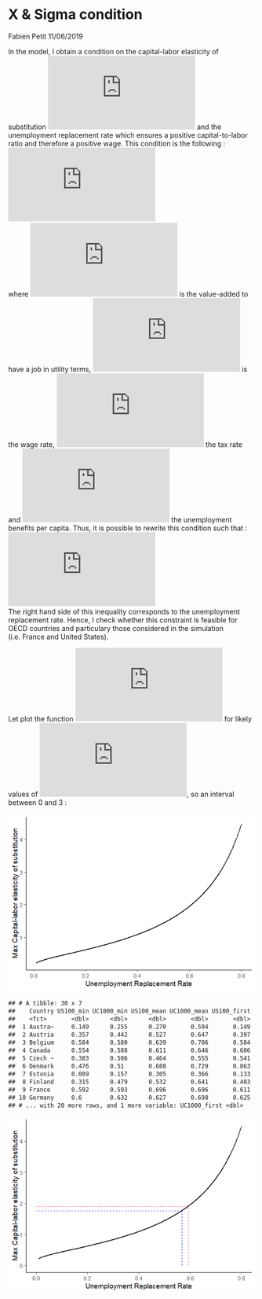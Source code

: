 X & Sigma condition
================
Fabien Petit
11/06/2019

In the model, I obtain a condition on the capital-labor elasticity of
substitution ![\\sigma](https://latex.codecogs.com/png.latex?%5Csigma
"\\sigma") and the unemployment replacement rate which ensures a
positive capital-to-labor ratio and therefore a positive wage. This
condition is the following :   
![
\\frac{1}{\\sigma} \> X\_t \\equiv
\\ln\\left\[\\frac{(1-\\tau\_t)w\_t}{b\_t}\\right\]
](https://latex.codecogs.com/png.latex?%0A%5Cfrac%7B1%7D%7B%5Csigma%7D%20%3E%20X_t%20%5Cequiv%20%5Cln%5Cleft%5B%5Cfrac%7B%281-%5Ctau_t%29w_t%7D%7Bb_t%7D%5Cright%5D%0A
"
\\frac{1}{\\sigma} \> X_t \\equiv \\ln\\left[\\frac{(1-\\tau_t)w_t}{b_t}\\right]
")  
where ![X\_t](https://latex.codecogs.com/png.latex?X_t "X_t") is the
value-added to have a job in utility terms,
![w\_t](https://latex.codecogs.com/png.latex?w_t "w_t") is the wage
rate, ![tau\_t](https://latex.codecogs.com/png.latex?tau_t "tau_t") the
tax rate and ![b\_t](https://latex.codecogs.com/png.latex?b_t "b_t") the
unemployment benefits per capita. Thus, it is possible to rewrite this
condition such that :   
![
e^{-\\frac{1}{\\sigma}} \< \\frac{b\_t}{(1-\\tau\_t)w\_t}
](https://latex.codecogs.com/png.latex?%0Ae%5E%7B-%5Cfrac%7B1%7D%7B%5Csigma%7D%7D%20%3C%20%5Cfrac%7Bb_t%7D%7B%281-%5Ctau_t%29w_t%7D%0A
"
e^{-\\frac{1}{\\sigma}} \< \\frac{b_t}{(1-\\tau_t)w_t}
")  
The right hand side of this inequality corresponds to the unemployment
replacement rate. Hence, I check whether this constraint is feasible for
OECD countries and particulary those considered in the simulation
(i.e. France and United States).

Let plot the function ![f(\\sigma) =
e^{-\\frac{1}{\\sigma}}](https://latex.codecogs.com/png.latex?f%28%5Csigma%29%20%3D%20e%5E%7B-%5Cfrac%7B1%7D%7B%5Csigma%7D%7D
"f(\\sigma) = e^{-\\frac{1}{\\sigma}}") for likely values of
![\\sigma](https://latex.codecogs.com/png.latex?%5Csigma "\\sigma"), so
an interval between 0 and 3 :

![](xsigmacdt_files/figure-gfm/f%20Plot-1.png)<!-- -->

    ## # A tibble: 30 x 7
    ##    Country US100_min UC1000_min US100_mean UC1000_mean US100_first
    ##    <fct>       <dbl>      <dbl>      <dbl>       <dbl>       <dbl>
    ##  1 Austra~     0.149      0.255      0.270       0.594       0.149
    ##  2 Austria     0.357      0.442      0.527       0.647       0.397
    ##  3 Belgium     0.584      0.580      0.639       0.706       0.584
    ##  4 Canada      0.554      0.588      0.611       0.646       0.686
    ##  5 Czech ~     0.383      0.506      0.464       0.555       0.541
    ##  6 Denmark     0.476      0.51       0.688       0.729       0.863
    ##  7 Estonia     0.089      0.157      0.305       0.366       0.133
    ##  8 Finland     0.315      0.479      0.532       0.641       0.403
    ##  9 France      0.592      0.593      0.696       0.696       0.611
    ## 10 Germany     0.6        0.632      0.627       0.698       0.625
    ## # ... with 20 more rows, and 1 more variable: UC1000_first <dbl>

![](xsigmacdt_files/figure-gfm/f%20Plot%20and%20Country-1.png)<!-- -->
